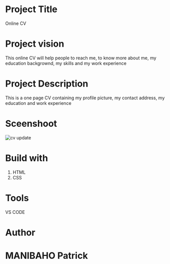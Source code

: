# Project Title
Online CV
# Project vision
This online CV will help people to reach me, to know more about me, my education backgrownd, my skills and my work experience
# Project Description
This is a one page CV containing my profile picture, my contact address, my education and work experience
# Sceenshoot
![cv update](https://github.com/patsicko/online-cv/assets/63926982/2e55948c-ab47-42a5-b516-f5240d732bb0)


# Build with
1. HTML
2. CSS
# Tools
VS CODE
# Author
# MANIBAHO Patrick
